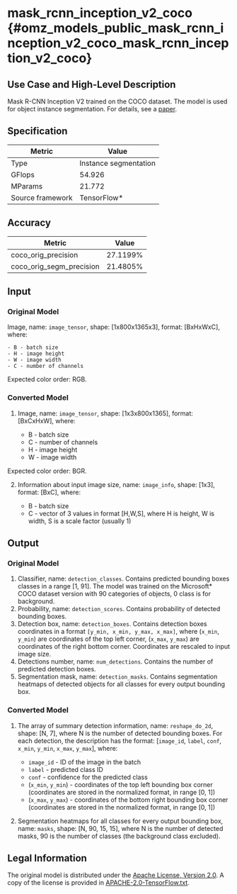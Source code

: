 # mask_rcnn_inception_v2_coco {#omz_models_public_mask_rcnn_inception_v2_coco_mask_rcnn_inception_v2_coco}

## Use Case and High-Level Description

Mask R-CNN Inception V2 trained on the COCO dataset. The model is used for object instance segmentation.
For details, see a [paper](https://arxiv.org/abs/1703.06870).

## Specification

| Metric                          | Value                                     |
|---------------------------------|-------------------------------------------|
| Type                            | Instance segmentation                     |
| GFlops                          | 54.926                                    |
| MParams                         | 21.772                                    |
| Source framework                | TensorFlow\*                              |

## Accuracy

| Metric | Value |
| ------ | ----- |
| coco_orig_precision | 27.1199%|
| coco_orig_segm_precision | 21.4805%|

## Input

### Original Model

Image, name: `image_tensor`, shape: [1x800x1365x3], format: [BxHxWxC],
   where:

    - B - batch size
    - H - image height
    - W - image width
    - C - number of channels

   Expected color order: RGB.

### Converted Model

1. Image, name: `image_tensor`, shape: [1x3x800x1365], format: [BxCxHxW],
where:

   - B - batch size
   - C - number of channels
   - H - image height
   - W - image width

Expected color order: BGR.

2. Information about input image size, name: `image_info`, shape: [1x3], format: [BxC],
   where:

    - B - batch size
    - C - vector of 3 values in format [H,W,S], where H is height, W is width, S is a scale factor (usually 1)

## Output

### Original Model

1. Classifier, name: `detection_classes`. Contains predicted bounding boxes classes in a range [1, 91].
The model was trained on the Microsoft\* COCO dataset version with 90 categories of objects,
0 class is for background.
2. Probability, name: `detection_scores`. Contains probability of detected bounding boxes.
3. Detection box, name: `detection_boxes`. Contains detection boxes coordinates in a format
`[y_min, x_min, y_max, x_max]`, where (`x_min`, `y_min`)  are coordinates of the top left corner,
(`x_max`, `y_max`) are coordinates of the right bottom corner. Coordinates are rescaled to input image size.
4. Detections number, name: `num_detections`. Contains the number of predicted detection boxes.
5. Segmentation mask, name: `detection_masks`. Contains segmentation heatmaps of detected objects for all classes for every output bounding box.

### Converted Model

1. The array of summary detection information, name: `reshape_do_2d`, shape: [N, 7], where N is the number of detected
bounding boxes.
    For each detection, the description has the format:
[`image_id`, `label`, `conf`, `x_min`, `y_min`, `x_max`, `y_max`],
    where:

    - `image_id` - ID of the image in the batch
    - `label` - predicted class ID
    - `conf` - confidence for the predicted class
    - (`x_min`, `y_min`) - coordinates of the top left bounding box corner (coordinates are stored in the normalized format, in range [0, 1])
    - (`x_max`, `y_max`) - coordinates of the bottom right bounding box corner  (coordinates are stored in the normalized format, in range [0, 1])
2. Segmentation heatmaps for all classes for every output bounding box, name: `masks`, shape: [N, 90, 15, 15], where N is the number of detected masks, 90 is the number of classes (the background class excluded).

## Legal Information

The original model is distributed under the
[Apache License, Version 2.0](https://raw.githubusercontent.com/tensorflow/models/master/LICENSE).
A copy of the license is provided in [APACHE-2.0-TensorFlow.txt](../licenses/APACHE-2.0-TensorFlow.txt).
